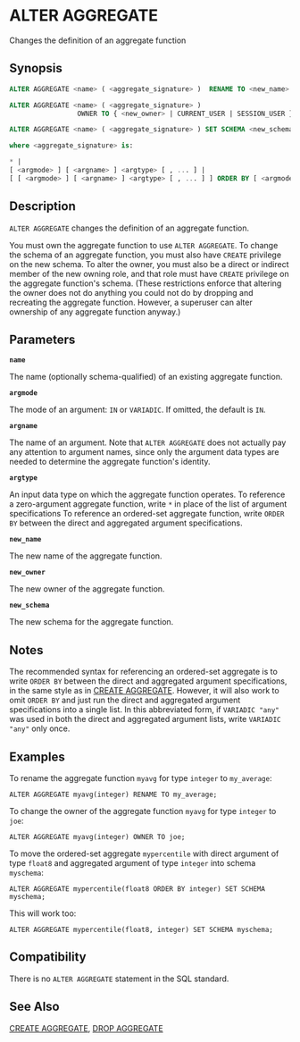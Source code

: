 # ALTER AGGREGATE

Changes the definition of an aggregate function

## Synopsis

```sql
ALTER AGGREGATE <name> ( <aggregate_signature> )  RENAME TO <new_name>

ALTER AGGREGATE <name> ( <aggregate_signature> )
                 OWNER TO { <new_owner> | CURRENT_USER | SESSION_USER }

ALTER AGGREGATE <name> ( <aggregate_signature> ) SET SCHEMA <new_schema>

where <aggregate_signature> is:

* |
[ <argmode> ] [ <argname> ] <argtype> [ , ... ] |
[ [ <argmode> ] [ <argname> ] <argtype> [ , ... ] ] ORDER BY [ <argmode> ] [ <argname> ] <argtype> [ , ... ]
```

## Description

`ALTER AGGREGATE` changes the definition of an aggregate function.

You must own the aggregate function to use `ALTER AGGREGATE`. To change the schema of an aggregate function, you must also have `CREATE` privilege on the new schema. To alter the owner, you must also be a direct or indirect member of the new owning role, and that role must have `CREATE` privilege on the aggregate function's schema. (These restrictions enforce that altering the owner does not do anything you could not do by dropping and recreating the aggregate function. However, a superuser can alter ownership of any aggregate function anyway.)

## Parameters

**`name`**

The name (optionally schema-qualified) of an existing aggregate function.

**`argmode`**

The mode of an argument: `IN` or `VARIADIC`. If omitted, the default is `IN`.

**`argname`**

The name of an argument. Note that `ALTER AGGREGATE` does not actually pay any attention to argument names, since only the argument data types are needed to determine the aggregate function's identity.

**`argtype`**

An input data type on which the aggregate function operates. To reference a zero-argument aggregate function, write `*` in place of the list of argument specifications  To reference an ordered-set aggregate function, write `ORDER BY` between the direct and aggregated argument specifications.

**`new_name`**

The new name of the aggregate function.

**`new_owner`**

The new owner of the aggregate function.

**`new_schema`**

The new schema for the aggregate function.

## Notes

The recommended syntax for referencing an ordered-set aggregate is to write `ORDER BY` between the direct and aggregated argument specifications, in the same style as in [CREATE AGGREGATE](/docs/sql-statements/sql-statement-create-aggregate.md). However, it will also work to omit `ORDER BY` and just run the direct and aggregated argument specifications into a single list. In this abbreviated form, if `VARIADIC "any"` was used in both the direct and aggregated argument lists, write `VARIADIC "any"` only once.

## Examples

To rename the aggregate function `myavg` for type `integer` to `my_average`:

```
ALTER AGGREGATE myavg(integer) RENAME TO my_average;
```

To change the owner of the aggregate function `myavg` for type `integer` to `joe`:

```
ALTER AGGREGATE myavg(integer) OWNER TO joe;
```

To move the ordered-set aggregate `mypercentile` with direct argument of type `float8` and aggregated argument of type `integer` into schema `myschema`:

```
ALTER AGGREGATE mypercentile(float8 ORDER BY integer) SET SCHEMA myschema;
```

This will work too:

```
ALTER AGGREGATE mypercentile(float8, integer) SET SCHEMA myschema;
```

## Compatibility

There is no `ALTER AGGREGATE` statement in the SQL standard.

## See Also

[CREATE AGGREGATE](/docs/sql-statements/sql-statement-create-aggregate.md), [DROP AGGREGATE](/docs/sql-statements/sql-statement-drop-aggregate.md)
